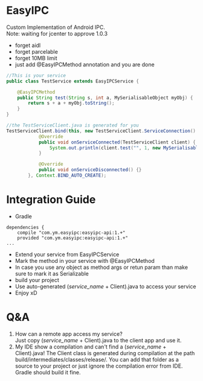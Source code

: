# EasyIPC
Custom Implementation of Android IPC.</br>
Note: waiting for jcenter to approve 1.0.3

* forget aidl
* forget parcelable
* forget 10MB limit
* just add @EasyIPCMethod annotation and you are done 

```java
//This is your service
public class TestService extends EasyIPCService {

    @EasyIPCMethod
    public String test(String s, int a, MySerialisableObject myObj) {
        return s + a + myObj.toString();
    }
}

//the TestServiceClient.java is generated for you
TestServiceClient.bind(this, new TestServiceClient.ServiceConnection() {
            @Override
            public void onServiceConnected(TestServiceClient client) {
                System.out.println(client.test("", 1, new MySerialisableObject());
            }

            @Override
            public void onServiceDisconnected() {}
        }, Context.BIND_AUTO_CREATE);
```
# Integration Guide
* Gradle
```Gradle
dependencies {
    compile "com.ym.easyipc:easyipc-api:1.+"
    provided "com.ym.easyipc:easyipc-api:1.+"
...
```
* Extend your service from EasyIPCService
* Mark the method in your service with @EasyIPCMethod
* In case you use any object as method args or retun param than make sure to mark it as Serializable
* build your project 
* Use auto-generated (*service_name* + Client).java to access your service
* Enjoy xD

# Q&A
1. How can a remote app access my service? </br>
Just copy (*service_name* + Client).java to the client app and use it.
2. My IDE show a compilation and can't find a (*service_name* + Client).java!
The Client class is generated during compilation at the path build/intermediates/classes/release/. You can add that folder as a source to your project or just ignore the compilation error from IDE. Gradle should build it fine.
